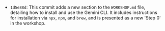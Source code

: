 * `1d5e88d`: This commit adds a new section to the `WORKSHOP.md` file, detailing how to install and use the Gemini CLI. It includes instructions for installation via `npx`, `npm`, and `brew`, and is presented as a new 'Step 0' in the workshop.